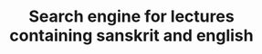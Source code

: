 ---
title: "Search engine for lectures containing sanskrit and english"
author_profile: false
collection: projects
permalink: /projects/search_sanskeng
excerpt: 'We are implementing a search-engine system for lectures containging sanskrit and english. The search engine is based on transformer models, which are trained on a large corpus of transcripts obtained from the audio lectures. These transcripts are first transcribed using otter.ai, but are further processed and filtered using a few of our custom algorithms.'
---